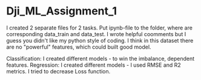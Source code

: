 # Dji_ML_Assignment_1
I created 2 separate files for 2 tasks. Put ipynb-file to the folder, where are corresponding data_train and data_test.
I wrote helpful coomments but I guess you didn't like my python style of coding.
I think in this dataset there are no "powerful" features, which could built good model.

Classification:
    I created different models - to win the imbalance, dependent features.
Regression:
    I created different models - I used RMSE and R2 metrics. I tried to decrease Loss function.
